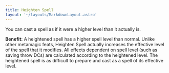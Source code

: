 ```yaml
---
title: Heighten Spell
layout: '~/layouts/MarkdownLayout.astro'
---
```

You can cast a spell as if it were a higher level than it actually is.

**Benefit:** A heightened spell has a higher spell level than normal. Unlike
other metamagic feats, Heighten Spell actually increases the effective level
of the spell that it modifies. All effects dependent on spell level (such as
saving throw DCs) are calculated according to the heightened level. The
heightened spell is as difficult to prepare and cast as a spell of its
effective level.

